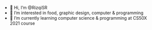 - 👋 Hi, I’m @RizqiSR
- 👀 I’m interested in food, graphic design, computer & programming
- 🌱 I’m currently learning computer science & programming at CS50X 2021 course

<!---
RizqiSR/RizqiSR is a ✨ special ✨ repository because its `README.md` (this file) appears on your GitHub profile.
You can click the Preview link to take a look at your changes.
--->
